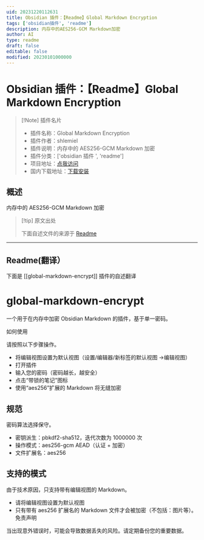 ```yaml
---
uid: 20231220112631
title: Obsidian 插件：【Readme】Global Markdown Encryption
tags: ['obsidian插件', 'readme']
description: 内存中的AES256-GCM Markdown加密
author: AI
type: readme
draft: false
editable: false
modified: 20230101000000
---
```


# Obsidian 插件：【Readme】Global Markdown Encryption

> [!Note] 插件名片
> - 插件名称：Global Markdown Encryption
> - 插件作者：shlemiel
> - 插件说明：内存中的 AES256-GCM Markdown 加密
> - 插件分类：['obsidian 插件 ', 'readme']
> - 项目地址：[点我访问](https://github.com/shlemiel/globaloe)
> - 国内下载地址：[下载安装](https://pkmer.cn/products/plugin/pluginMarket/?global-markdown-encrypt)

## 概述

内存中的 AES256-GCM Markdown 加密

> [!tip] 原文出处
>
>下面自述文件的来源于 [Readme](https://ghproxy.net/https://raw.githubusercontent.com/shlemiel/globaloe/master/README.md)

---

## Readme(翻译）

下面是 [[global-markdown-encrypt]] 插件的自述翻译

# global-markdown-encrypt

一个用于在内存中加密 Obsidian Markdown 的插件，基于单一密码。

如何使用

请按照以下步骤操作。

- 将编辑视图设置为默认视图（设置/编辑器/新标签的默认视图 ->编辑视图）
- 打开插件
- 输入您的密码（密码越长，越安全）
- 点击“带锁的笔记”图标
- 使用“aes256”扩展的 Markdown 将无缝加密

## 规范

密码算法选择保守。

- 密钥派生：pbkdf2-sha512，迭代次数为 1000000 次
- 操作模式：aes256-gcm AEAD（认证 + 加密）
- 文件扩展名：aes256

## 支持的模式

由于技术原因，只支持带有编辑视图的 Markdown。

- 请将编辑视图设置为默认视图
- 只有带有 aes256 扩展名的 Markdown 文件才会被加密（不包括：图片等）。
免责声明

当出现意外错误时，可能会导致数据丢失的风险。请定期备份您的重要数据。
